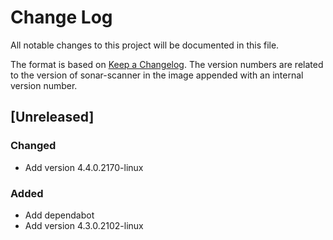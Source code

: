 # Change Log
All notable changes to this project will be documented in this file.

The format is based on [Keep a Changelog](http://keepachangelog.com/).
The version numbers are related to the version of sonar-scanner in the image appended with an internal version number.

## [Unreleased]

### Changed
- Add version 4.4.0.2170-linux

### Added
- Add dependabot 
- Add version 4.3.0.2102-linux 
